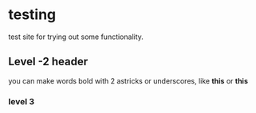 # testing
test site for trying out some functionality.

## Level -2 header

you can make words bold with 2 astricks or underscores, like **this** or __this__

### level 3 
